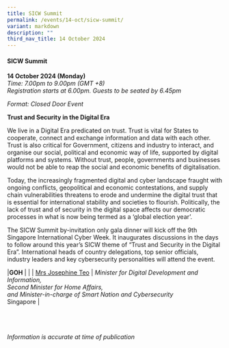 ```yaml
---
title: SICW Summit
permalink: /events/14-oct/sicw-summit/
variant: markdown
description: ""
third_nav_title: 14 October 2024
---
```

#### **SICW Summit**

**14 October 2024 (Monday)**  
*Time: 7.00pm to 9.00pm (GMT +8)
<br>Registration starts at 6.00pm. Guests to be seated by 6.45pm*

*Format: Closed Door Event*

**Trust and Security in the Digital Era**

We live in a Digital Era predicated on trust. Trust is vital for States to cooperate, connect and exchange information and data with each other.   Trust is also critical for Government, citizens and industry to interact, and organise our social, political and economic way of life, supported by digital platforms and systems. Without trust, people, governments and businesses would not be able to reap the social and economic benefits of digitalisation. 

Today, the increasingly fragmented digital and cyber landscape fraught with ongoing conflicts, geopolitical and economic contestations, and supply chain vulnerabilities threatens to erode and undermine the digital trust that is essential for international stability and societies to flourish. Politically, the lack of trust and of security in the digital space affects our democratic processes in what is now being termed as a ‘global election year’.

The SICW Summit by-invitation only gala dinner will kick off the 9th Singapore International Cyber Week. It inaugurates discussions in the days to follow around this year’s SICW theme of “Trust and Security in the Digital Era”. International heads of country delegations, top senior officials, industry leaders and key cybersecurity personalities will attend the event.

|**GOH**          |                                                              |
| [Mrs Josephine Teo](/speakers/mrs-josephine-teo/)  | *Minister for Digital Development and Information,<br>Second Minister for Home Affairs,<br>and Minister-in-charge of Smart Nation and Cybersecurity* <br> Singapore     |


<br><br><br>
*Information is accurate at time of publication*